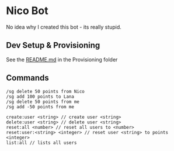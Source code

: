 # Nico Bot

No idea why I created this bot - its really stupid.

## Dev Setup & Provisioning

See the [README.md](./provisioning/README.md) in the Provisioning folder

## Commands

```
/sg delete 50 points from Nico
/sg add 100 points to Lana
/sg delete 50 points from me
/sg add -50 points from me
```

```
create:user <string> // create user <string>
delete:user <string> // delete user <string>
reset:all <number> // reset all users to <number>
reset:user:<string> <integer> // reset user <string> to points <integer>
list:all // lists all users
```
